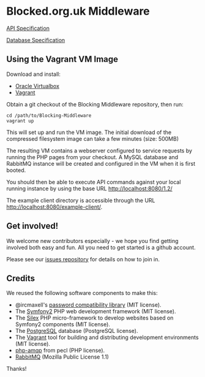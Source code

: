 Blocked.org.uk Middleware
=========================

[API Specification](https://wiki.openrightsgroup.org/wiki/Censorship_Monitoring_Project_API)

[Database Specification](https://wiki.openrightsgroup.org/wiki/Censorship_Monitoring_Project_DB)

Using the Vagrant VM Image
--------------------------

Download and install:

* [Oracle Virtualbox](https://www.virtualbox.org/wiki/Downloads)
* [Vagrant](https://www.vagrantup.com/downloads.html)

Obtain a git checkout of the Blocking Middleware repository, then run:

    cd /path/to/Blocking-Middleware
    vagrant up

This will set up and run the VM image. The initial download of the compressed filesystem image can take a few minutes (size: 500MB)

The resulting VM contains a webserver configured to service requests by running the PHP pages from your checkout.  A MySQL database and RabbitMQ instance will be created and configured in the VM when it is first booted.

You should then be able to execute API commands against your local running instance by
using the base URL [http://localhost:8080/1.2/](http://localhost:8080/1.2/)

The example client directory is accessible through the URL [http://localhost:8080/example-client/](http://localhost:8080/example-client/).

Get involved!
-------------

We welcome new contributors especially - we hope you find getting involved both easy and fun. All you need to get started is a github account.

Please see our [issues repository](https://github.com/openrightsgroup/cmp-issues) for details on how to join in.

Credits
-------
We reused the following software components to make this:

- @ircmaxell's [password compatibility library](https://github.com/ircmaxell/password_compat) (MIT license).
- The [Symfony2](https://github.com/symfony/symfony) PHP web development framework (MIT license).
- The [Silex](https://github.com/silexphp/Silex) PHP micro-framework to develop websites based on Symfony2 components (MIT license).
- The [PostgreSQL](https://www.postgresql.org) database (PostgreSQL license).
- The [Vagrant](https://github.com/mitchellh/vagrant) tool for building and distributing development environments (MIT license).
- [php-amqp](http://pecl.php.net/package/amqp) from pecl (PHP license).
- [RabbitMQ](https://www.rabbitmq.com) (Mozilla Public License 1.1)

Thanks!
